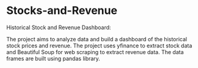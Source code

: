 # Stocks-and-Revenue
Historical Stock and Revenue Dashboard:

The project aims to analyze data and build a dashboard of the historical stock prices and revenue.
The project uses yfinance to extract stock data and Beautiful Soup for web scraping to extract revenue data. The data frames are built using pandas library.
